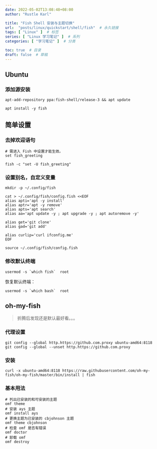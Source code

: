 ```yaml
---
date: 2022-05-02T13:08:48+08:00
author: "Rustle Karl"

title: "Fish Shell 安装与主题切换"
url:  "posts/linux/quickstart/shell/fish"  # 永久链接
tags: [ "Linux" ]  # 标签
series: [ "Linux 学习笔记" ]  # 系列
categories: [ "学习笔记" ]  # 分类

toc: true  # 目录
draft: false  # 草稿
---
```


## Ubuntu

### 添加源安装

```shell
apt-add-repository ppa:fish-shell/release-3 && apt update
```

```shell
apt install -y fish
```

## 简单设置

### 去掉欢迎语句

```shell
# 需进入 Fish 中设置才能生效。
set fish_greeting
```

```shell
fish -c "set -U fish_greeting"
```

### 设置别名，自定义变量

```shell
mkdir -p ~/.config/fish
```

```shell
cat > ~/.config/fish/config.fish <<EOF
alias apti='apt -y install'
alias aptr='apt -y remove'
alias apts='apt search'
alias aa='apt update -y ; apt upgrade -y ; apt autoremove -y'

alias get='git clone'
alias gad='git add'

alias curlip='curl ifconfig.me'
EOF
```

```shell
source ~/.config/fish/config.fish
```

### 修改默认终端

```shell
usermod -s `which fish`  root
```

恢复默认终端：

```shell
usermod -s `which bash`  root
```

## oh-my-fish

> 折腾后发现还是默认最好看。。。

### 代理设置

```shell
git config --global http.https://github.com.proxy ubuntu-amd64:8118
git config --global --unset http.https://github.com.proxy
```

### 安装

```shell
curl -x ubuntu-amd64:8118 https://raw.githubusercontent.com/oh-my-fish/oh-my-fish/master/bin/install | fish
```

### 基本用法

```shell
# 列出已安装的和可安装的主题
omf theme
# 安装 ays 主题
omf install ays
# 更换主题为已安装的 cbjohnson 主题
omf theme cbjohnson
# 检查 omf 是否有错误
omf doctor
# 卸载 omf
omf destroy
```
